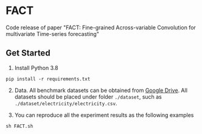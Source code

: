 # FACT
Code release of paper "FACT: Fine-grained Across-variable Convolution for multivariate Time-series forecasting"

## Get Started

1. Install Python 3.8
```
pip install -r requirements.txt
```

2. Data. All benchmark datasets can be obtained from [Google Drive](https://drive.google.com/file/d/1MKugRwUKN2u9tIBgES-n3-QOT5l6unLl/view?usp=drive_link). All datasets should be placed under folder `./dataset`, such as `./dataset/electricity/electricity.csv`.

3. You can reproduce all the experiment results as the following examples
```
sh FACT.sh
